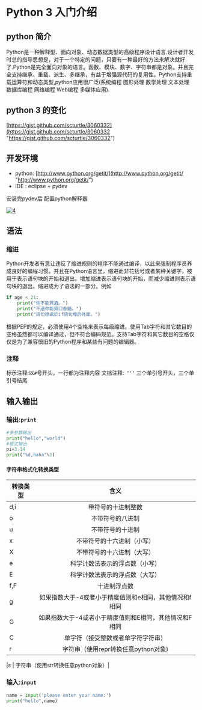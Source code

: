 Python 3 入门介绍
==========================

##  python 简介

Python是一种解释型、面向对象、动态数据类型的高级程序设计语言.设计者开发时总的指导思想是，对于一个特定的问题，只要有一种最好的方法来解决就好了.Python是完全面向对象的语言。函数、模块、数字、字符串都是对象。并且完全支持继承、重载、派生、多继承，有益于增强源代码的复用性。Python支持重载运算符和动态类型,python应用很广泛(系统编程 图形处理 数学处理 文本处理 数据库编程 网络编程 Web编程 多媒体应用).

##  python 3 的变化

[https://gist.github.com/scturtle/3060332](https://gist.github.com/scturtle/3060332 "https://gist.github.com/scturtle/3060332")

##  开发环境

+ python: [http://www.python.org/getit/](http://www.python.org/getit/ "http://www.python.org/getit/")
+ IDE : eclipse + pydev

安装完pydev后 配置python解释器

[![4](http://farwmarth.com/wp-content/uploads/2013/03/4.jpg)](http://farwmarth.com/?attachment_id=471)


##  语法

###  缩进

Python开发者有意让违反了缩进规则的程序不能通过编译，以此来强制程序员养成良好的编程习惯。并且在Python语言里，缩进而非花括号或者某种关键字，被用于表示语句块的开始和退出。增加缩进表示语句块的开始，而减少缩进则表示语句块的退出。缩进成为了语法的一部分。例如

```python
if age < 21:
    print("你不能買酒。")
    print("不過你能買口香糖。")
    print("這句話處於if語句塊的外面。")
```

根据PEP的规定，必须使用4个空格来表示每级缩进。使用Tab字符和其它数目的空格虽然都可以编译通过，但不符合编码规范。支持Tab字符和其它数目的空格仅仅是为了兼容很旧的Python程序和某些有问题的编辑器。

### 注释

标示注释:以`#`号开头，一行都为注释内容
文档注释:` ‘‘‘` 三个单引号开头，三个单引号结尾


##  输入输出

### 输出:`print`
```python
#多参数输出
print("hello","world")
#格式输出
pi=3.14
print("%d,haha"%3)
```

#### 字符串格式化转换类型
| 转换类型 |          含义|
| ---     |:-----------:|
|d,i      |           带符号的十进制整数|
|o        |           不带符号的八进制|
|u           |        不带符号的十进制|
|x         |           不带符号的十六进制（小写）|
|X       |            不带符号的十六进制（大写）|
|e          |         科学计数法表示的浮点数（小写）|
|E            |       科学计数法表示的浮点数（大写）|
|f,F           |      十进制浮点数|
|g         |          如果指数大于-4或者小于精度值则和e相同，其他情况和f相同|
|G         |         如果指数大于-4或者小于精度值则和E相同，其他情况和F相同|
|C        |          单字符（接受整数或者单字符字符串）|
|r        |            字符串（使用repr转换任意python对象)|

|s        |           字符串（使用str转换任意python对象）|

### 输入:`input`
```python
name = input('please enter your name:')
print("hello",name)
```
